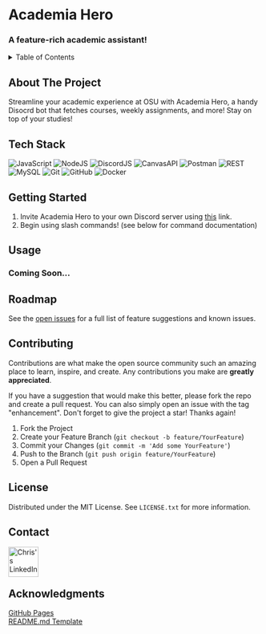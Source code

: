# Academia Hero
### A feature-rich academic assistant!

<!-- TABLE OF CONTENTS -->
<details>
  <summary>Table of Contents</summary>
  <ol>
    <li>
      <a href="#about-the-project">About The Project</a>
    </li>
    <li>
        <a href="#tech-stack">Tech Stack</a>
    </li>
    <li>
      <a href="#getting-started">Getting Started</a>
    </li>
    <li><a href="#usage">Usage</a></li>
    <li><a href="#roadmap">Roadmap</a></li>
    <li><a href="#contributing">Contributing</a></li>
    <li><a href="#license">License</a></li>
    <li><a href="#contact">Contact</a></li>
    <li><a href="#acknowledgments">Acknowledgments</a></li>
  </ol>
</details>



<!-- ABOUT THE PROJECT -->
## About The Project
Streamline your academic experience at OSU with Academia Hero, a handy Disocrd bot that fetches courses, weekly assignments, and more! Stay on top of your studies!
 

## Tech Stack
![JavaScript](https://img.shields.io/badge/javascript-323330.svg?style=for-the-badge&logo=javascript&logoColor=%23F7DF1E)
![NodeJS](https://img.shields.io/badge/node.js-6DA55F?style=for-the-badge&logo=node.js&logoColor=white)
![DiscordJS](https://img.shields.io/badge/-Discord.JS-5865F2?logo=discord&logoColor=white&style=for-the-badge)
![CanvasAPI](https://img.shields.io/badge/-Canvas_API-E72429?logo=canvas&logoColor=white&style=for-the-badge)
![Postman](https://img.shields.io/badge/-Postman-FF6C37?logo=postman&logoColor=white&style=for-the-badge)
![REST](https://img.shields.io/badge/-REST-009688?logo=fastapi&logoColor=white&style=for-the-badge)
![MySQL](https://img.shields.io/badge/-MYSQL-4479A1?logo=mySQL&logoColor=white&style=for-the-badge)
![Git](https://img.shields.io/badge/-Git-F05032?logo=Git&logoColor=white&style=for-the-badge)
![GitHub](https://img.shields.io/badge/-GitHub-black?logo=Git&logoColor=white&style=for-the-badge)
![Docker](https://img.shields.io/badge/docker-0db7ed.svg?style=for-the-badge&logo=docker&logoColor=white)

 
<!-- GETTING STARTED -->
## Getting Started
1. Invite Academia Hero to your own Discord server using [this](https://discord.com/oauth2/authorize?client_id=1198747325431029971) link.
2. Begin using slash commands! (see below for command documentation)

<!-- USAGE EXAMPLES -->
## Usage
### Coming Soon...


<!-- ROADMAP -->
## Roadmap

See the [open issues](https://github.com/rahulvikram/Academia-Hero/issues) for a full list of feature suggestions and known issues.


<!-- CONTRIBUTING -->
## Contributing

Contributions are what make the open source community such an amazing place to learn, inspire, and create. Any contributions you make are **greatly appreciated**.

If you have a suggestion that would make this better, please fork the repo and create a pull request. You can also simply open an issue with the tag "enhancement".
Don't forget to give the project a star! Thanks again!

1. Fork the Project
2. Create your Feature Branch (`git checkout -b feature/YourFeature`)
3. Commit your Changes (`git commit -m 'Add some YourFeature'`)
4. Push to the Branch (`git push origin feature/YourFeature`)
5. Open a Pull Request


<!-- LICENSE -->
## License

Distributed under the MIT License. See `LICENSE.txt` for more information.


<!-- CONTACT -->
## Contact
<a href="https://www.linkedin.com/in/rahul-vikram/"> 
  <img align="left" alt="Chris's LinkedIn" width="60px" src="https://upload.wikimedia.org/wikipedia/commons/8/81/LinkedIn_icon.svg"/>
</a>

<br>
<br>
<br>

<!-- ACKNOWLEDGMENTS -->
## Acknowledgments
[GitHub Pages](https://pages.github.com)\
[README.md Template](https://github.com/othneildrew/Best-README-Template/blob/master/BLANK_README.md)